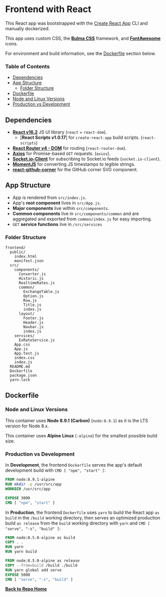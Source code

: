 # Frontend with React

This React app was bootstrapped with the [Create React App](https://github.com/facebookincubator/create-react-app) CLI and manually dockerized.

This app uses custom CSS, the [**Bulma CSS**](https://bulma.io/) framework, and [**FontAwesome**](http://fontawesome.io/) icons.

For environment and build information, see the [Dockerfile](#dockerfile) section below.

### Table of Contents

+ [Dependencies](#dependencies)
+ [App Structure](#app-structure)
  + [Folder Structure](#folder-structure)
+ [Dockerfile](#dockerfile)
 + [Node and Linux Versions](#node-and-linux-versions)
 + [Production vs Development](#production-vs-development)


## Dependencies

+ [**React v16.2**](https://github.com/facebook/react) JS UI library (`react` + `react-dom`).
  + [**React Scripts v1.0.17**] for `create-react-app` build scripts. (`react-scripts`)
+ [**React Router v4 - DOM**](https://github.com/ReactTraining/react-router) for routing (`react-router-dom`).
+ [**Axios**](https://github.com/axios/axios) for Promise-based `GET` requests. (`axios`).
+ [**Socket.io-Client**](https://github.com/socketio/socket.io-client) for subscribing to Socket.io feeds (`socket.io-client`).
+ [**MomentJS**](https://github.com/moment/moment/) for converting JS timestamps to legible strings.
+ [**react-github-corner**](https://github.com/skratchdot/react-github-corner) for the GitHub corner SVG component.


## App Structure

+ App is rendered from `src/index.js`.
+ App's **root component** lives in `src/App.js`.
+ **Major components** live within `src/components`.
+ **Common components** live in `src/components/common` and are aggregated and exported from `common/index.js` for easy importing.
+ `GET` **service functions** live in `/src/services`

### Folder Structure

```
frontend/
  public/
    index.html
    manifest.json
  src/
    components/
      Converter.js
      Historic.js
      RealtimeRates.js
      common/
        ExchangeTable.js
        Option.js
        Row.js
        Title.js
        index.js
      layout/
        Footer.js
        Header.js
        Navbar.js
        index.js
    services/
      ExRateService.js
    App.css
    App.js
    App.test.js
    index.css
    index.js
  README.md
  Dockerfile
  package.json
  yarn.lock  

```


## Dockerfile

### Node and Linux Versions

This container uses **Node 8.9.1 (Carbon)** (`node:8.9.1`) as it is the LTS version for Node 8.x.

This container uses **Alpine Linux** (`-alpine`) for the smallest possible build size.

### Production vs Development

In **Development**, the frontend `Dockerfile` serves the app's default development build with `CMD [ "npm", "start" ]`:

```dockerfile
FROM node:8.9.1-alpine
RUN mkdir -p /usr/src/app
WORKDIR /usr/src/app

EXPOSE 3000
CMD [ "npm", "start" ]
```

In **Production**, the frontend `Dockerfile` uses `yarn` to build the React app `as build` in the `/build` working directory, then serves an optimized production build `as release` from the `build` working directory with `yarn` and `CMD [ "serve", "-s", "build" ]`:

```dockerfile
FROM node:8.5.0-alpine as build
COPY . .
RUN yarn
RUN yarn build

FROM node:8.5.0-alpine as release
COPY --from=build /build ./build
RUN yarn global add serve
EXPOSE 5000
CMD [ "serve", "-s", "build" ]
```

[**Back to Repo Home**](https://github.com/njwest/MERN-Docker-ExRates)

